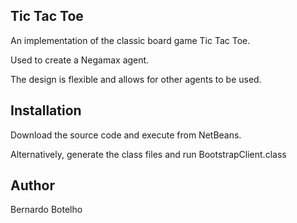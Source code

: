 Tic Tac Toe
----------

An implementation of the classic board game Tic Tac Toe.

Used to create a Negamax agent. 

The design is flexible and allows for other agents to be used.

Installation
--------

Download the source code and execute from NetBeans.

Alternatively, generate the class files and run BootstrapClient.class

Author
--------

Bernardo Botelho
